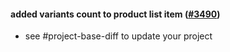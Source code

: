 #### added variants count to product list item ([#3490](https://github.com/shopsys/shopsys/pull/3490))

- see #project-base-diff to update your project
